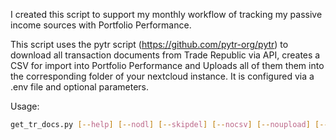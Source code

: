 I created this script to support my monthly workflow of tracking my passive income sources with Portfolio Performance.

This script uses the pytr script (https://github.com/pytr-org/pytr) to download all transaction 
documents from Trade Republic via API, creates a CSV for import into Portfolio Performance 
and Uploads all of them them into the corresponding folder of your nextcloud instance.
It is configured via a .env file and optional parameters.

Usage:
```bash
get_tr_docs.py [--help] [--nodl] [--skipdel] [--nocsv] [--noupload] [--ffc]
```